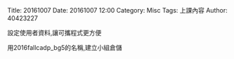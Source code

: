 Title: 20161007
Date: 20161007 12:00
Category: Misc
Tags: 上課內容
Author: 40423227

<p>設定使用者資料,讓可攜程式更方便</p>

<p>用2016fallcadp_bg5的名稱,建立小組倉儲</p>